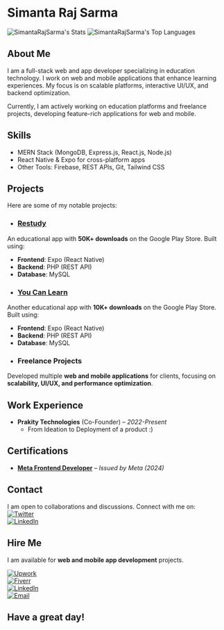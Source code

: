 # Simanta Raj Sarma  

![SimantaRajSarma's Stats](https://github-readme-stats.vercel.app/api?username=SimantaRajSarma&theme=nightowl&show_icons=true&hide_border=true&count_private=true)
![SimantaRajSarma's Top Languages](https://github-readme-stats.vercel.app/api/top-langs/?username=SimantaRajSarma&theme=nightowl&show_icons=true&hide_border=true&layout=compact)


## About Me  
I am a full-stack web and app developer specializing in education technology. I work on web and mobile applications that enhance learning experiences. My focus is on scalable platforms, interactive UI/UX, and backend optimization.

Currently, I am actively working on education platforms and freelance projects, developing feature-rich applications for web and mobile.

## Skills  
- MERN Stack (MongoDB, Express.js, React.js, Node.js)
- React Native & Expo for cross-platform apps
- Other Tools: Firebase, REST APIs, Git, Tailwind CSS

## Projects  
Here are some of my notable projects:  
- ### **[Restudy](https://play.google.com/store/apps/details?id=com.restudy&pcampaignid=web_share)**
An educational app with **50K+ downloads** on the Google Play Store. Built using:  
- **Frontend**: Expo (React Native)  
- **Backend**: PHP (REST API)  
- **Database**: MySQL
- ### **[You Can Learn](https://play.google.com/store/apps/details?id=com.youcanlearnassam&pcampaignid=web_share)**
Another educational app with **10K+ downloads** on the Google Play Store. Built using:  
- **Frontend**: Expo (React Native)  
- **Backend**: PHP (REST API)  
- **Database**: MySQL
- ### **Freelance Projects**  
Developed multiple **web and mobile applications** for clients, focusing on **scalability, UI/UX, and performance optimization**.  

## Work Experience  
- **Prakity Technologies** (Co-Founder) – *2022-Present*  
  - From Ideation to Deployment of a product :)

## Certifications  
- **[Meta Frontend Developer](https://coursera.org/share/3dd037cb3456b766feebcca9389ca90f)** – *Issued by Meta (2024)*

## Contact  
I am open to collaborations and discussions. Connect with me on:  
[![Twitter](https://img.shields.io/badge/Twitter-%40Simanta%20Raj%20Sarma-blue?logo=twitter)](https://twitter.com/simanta_r_sarma)  
[![LinkedIn](https://img.shields.io/badge/LinkedIn-Simanta%20Raj%20Sarma-blue?logo=linkedin)](https://www.linkedin.com/in/simanta-raj-sarma-235050235)  

## **Hire Me**  

I am available for **web and mobile app development** projects.  

[![Upwork](https://img.shields.io/badge/Upwork-6FDA44?style=for-the-badge&logo=upwork&logoColor=white)](https://www.upwork.com/freelancers/~01d888955e96b45532)  
[![Fiverr](https://img.shields.io/badge/Fiverr-1DBF73?style=for-the-badge&logo=fiverr&logoColor=white)](https://www.fiverr.com/realsima)  
[![LinkedIn](https://img.shields.io/badge/LinkedIn-0077B5?style=for-the-badge&logo=linkedin&logoColor=white)](https://www.linkedin.com/in/simanta-raj-sarma-235050235)  
[![Email](https://img.shields.io/badge/Email-0078D4?style=for-the-badge&logo=microsoft-outlook&logoColor=white)](mailto:simantarajsarma07@gmail.com)  

## Have a great day!  
